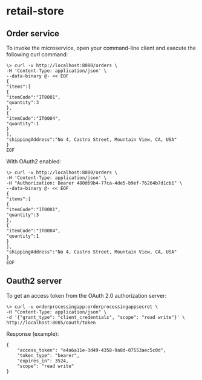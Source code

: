 # retail-store

## Order service
To invoke the microservice, open your command-line client and execute the following curl command:
```
\> curl -v http://localhost:8080/orders \
-H 'Content-Type: application/json' \
--data-binary @- << EOF
{
"items":[
{
"itemCode":"IT0001",
"quantity":3
},
{
"itemCode":"IT0004",
"quantity":1
}
],
"shippingAddress":"No 4, Castro Street, Mountain View, CA, USA"
}
EOF
```

With OAuth2 enabled:
```
\> curl -v http://localhost:8080/orders \
-H 'Content-Type: application/json' \
-H "Authorization: Bearer 480d69b4-77ca-4de5-b9ef-76264b7d1cb1" \
--data-binary @- << EOF
{
"items":[
{
"itemCode":"IT0001",
"quantity":3
},
{
"itemCode":"IT0004",
"quantity":1
}
],
"shippingAddress":"No 4, Castro Street, Mountain View, CA, USA"
}
EOF
```

## Oauth2 server
To get an access token from the OAuth 2.0 authorization server:
```
\> curl -u orderprocessingapp:orderprocessingappsecret \
-H "Content-Type: application/json" \
-d '{"grant_type": "client_credentials", "scope": "read write"}' \
http://localhost:8085/oauth/token
```
Response (example):
```
{
    "access_token": "e4a6a11e-3d49-4358-9a8d-07553aec5c0d",
    "token_type": "bearer",
    "expires_in": 3524,
    "scope": "read write"
}
```
